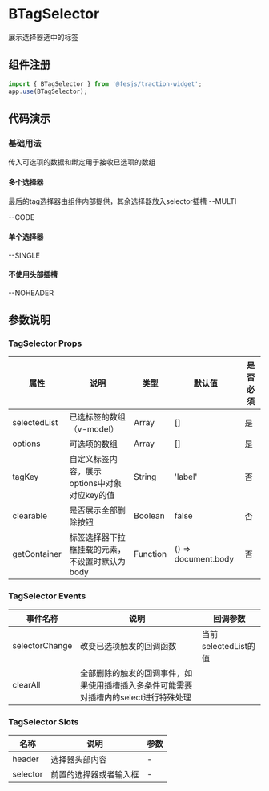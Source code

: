 # BTagSelector

展示选择器选中的标签

## 组件注册

```js
import { BTagSelector } from '@fesjs/traction-widget';
app.use(BTagSelector);
```

## 代码演示

### 基础用法
传入可选项的数据和绑定用于接收已选项的数组
#### 多个选择器
最后的tag选择器由组件内部提供，其余选择器放入selector插槽
--MULTI

--CODE
#### 单个选择器
--SINGLE


#### 不使用头部插槽
--NOHEADER

## 参数说明

### TagSelector Props

| 属性          | 说明                                                                                                                                            | 类型                                 | 默认值 | 是否必须 |
| ------------- | ----------------------------------------------------------------------------------------------------------------------------------------------- | ------------------------------------ | ------ | -------- |
| selectedList | 已选标签的数组（v-model）                                                                                                                                          | Array                           | []     | 是       |
| options       | 可选项的数组                                                                                                                   | Array | []     | 是       |
| tagKey          | 自定义标签内容，展示options中对象对应key的值 | String                               | 'label'     | 否       |
| clearable | 是否展示全部删除按钮 | Boolean | false | 否 |
| getContainer          | 标签选择器下拉框挂载的元素，不设置时默认为body | Function                              | () => document.body     | 否       |
### TagSelector Events
| 事件名称          | 说明                                                                                                                                            | 回调参数                                |
| ------------- | ----------------------------------------------------------------------------------------------------------------------------------------------- | ------------------------------------ |
| selectorChange | 改变已选项触发的回调函数                                                                                                                                          | 当前selectedList的值                         |
| clearAll | 全部删除的触发的回调事件，如果使用插槽插入多条件可能需要对插槽内的select进行特殊处理     |                          |
### TagSelector Slots
| 名称          | 说明                                                                                                                                            | 参数                                |
| ------------- | ----------------------------------------------------------------------------------------------------------------------------------------------- | ------------------------------------ |
| header | 选择器头部内容                                                                                                                                          | -                        |
| selector | 前置的选择器或者输入框                                                                                                                                          | -                        |


